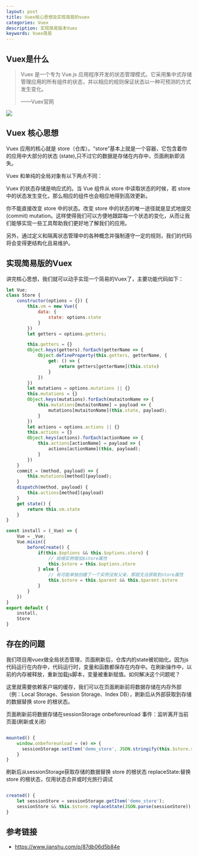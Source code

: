 ```yaml
---
layout: post
title: Vuex核心思想及实现简易的vuex
categories: Vuex
description: 实现简易版本Vuex
keywords: Vuex简易
---
```


## Vuex是什么

> Vuex 是一个专为 Vue.js 应用程序开发的状态管理模式。它采用集中式存储管理应用的所有组件的状态，并以相应的规则保证状态以一种可预测的方式发生变化。
>
> ——Vuex官网

![](/blog/images/posts/js/vuex.png)

## Vuex 核心思想

Vuex 应用的核心就是 store（仓库）。“store”基本上就是一个容器，它包含着你的应用中大部分的状态 (state),只不过它的数据是存储在内存中，页面刷新即消失。

Vuex 和单纯的全局对象有以下两点不同：

Vuex 的状态存储是响应式的。当 Vue 组件从 store 中读取状态的时候，若 store 中的状态发生变化，那么相应的组件也会相应地得到高效更新。

你不能直接改变 store 中的状态。改变 store 中的状态的唯一途径就是显式地提交 (commit) mutation。这样使得我们可以方便地跟踪每一个状态的变化，从而让我们能够实现一些工具帮助我们更好地了解我们的应用。

另外，通过定义和隔离状态管理中的各种概念并强制遵守一定的规则，我们的代码将会变得更结构化且易维护。


## 实现简易版的Vuex

讲完核心思想，我们就可以动手实现一个简易的Vuex了，主要功能代码如下：

```js
let Vue;
class Store {
    constructor(options = {}) {
        this.vm = new Vue({
            data: {
                state: options.state
            }
        })
        let getters = options.getters;

        this.getters = {}
        Object.keys(getters).forEach(getterName => {
            Object.defineProperty(this.getters, getterName, {
                get: () => {
                    return getters[getterName](this.state)
                }
            })
        })
        let mutations = options.mutations || {}
        this.mutations = {}
        Object.keys(mutations).forEach(mutaitonName => {
            this.mutations[mutaitonName] = payload => {
                mutations[mutaitonName](this.state, payload);
            }
        })
        let actions = options.actions || {}
        this.actions = {}
        Object.keys(actions).forEach(actionName => {
            this.actions[actionName] = payload => {
                actions[actionName](this, payload);
            }
        })
    }
    commit = (method, payload) => {
        this.mutations[method](payload);
    }
    dispatch(method, payload) {
        this.actions[method](payload)
    }
    get state() {
        return this.vm.state
    }
}

const install = (_Vue) => {
    Vue = _Vue;
    Vue.mixin({
        beforeCreate() {
            if(this.$options && this.$options.store) {
                // 给根实例增加$store属性
                this.$store = this.$options.store
            } else {
                // 有可能单独创建了一个实例没有父亲，那就无法获取到store属性
                this.$store = this.$parent && this.$parent.$store
            }
        }
    })
}
export default {
    install,
    Store
}
```

## 存在的问题

我们项目用vuex做全局状态管理，页面刷新后，仓库内的state被初始化。因为js代码运行在内存中，代码运行时，变量和函数都保存在内存中。在刷新操作中，以前的内存被释放，重新加载js脚本，变量被重新赋值。如何解决这个问题呢？

这里就需要依赖客户端的缓存，我们可以在页面刷新前将数据存储在内存外部（例：Local Storage、Session Storage、Index DB），刷新后从外部获取到存储的数据替换 store 的根状态。

页面刷新前将数据存储在sessionStorage
onbeforeunload 事件：监听离开当前页面(刷新或关闭)

```js

mounted() {
    window.onbeforeunload = (e) => {
      sessionStorage.setItem('demo_store', JSON.stringify(this.$store.state));
    }
}

```

刷新后从sessionStorage获取存储的数据替换 store 的根状态
replaceState:替换 store 的根状态，仅用状态合并或时光旅行调试

```js

created() {
    let sessionStore = sessionStorage.getItem('demo_store');
    sessionStore && this.$store.replaceState(JSON.parse(sessionStore));
}

```


## 参考链接

- <https://www.jianshu.com/p/87db06d5b84e>
